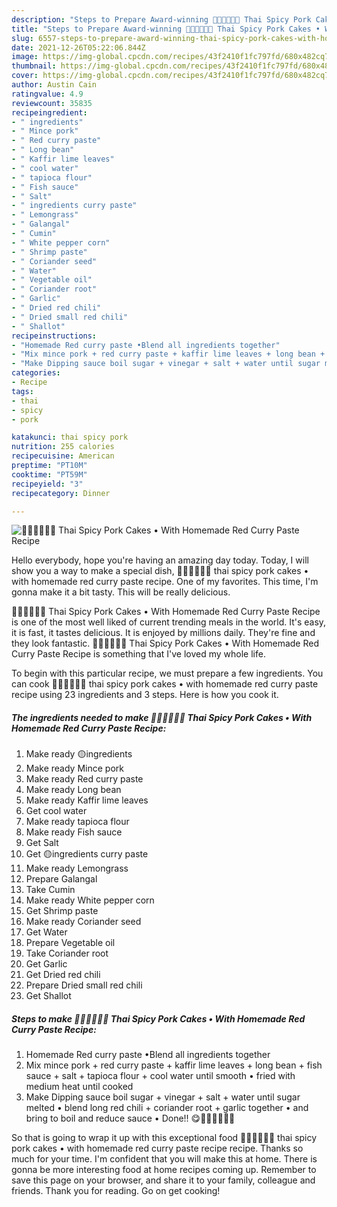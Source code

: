 ```yaml
---
description: "Steps to Prepare Award-winning 🧑🏽‍🍳🧑🏼‍🍳 Thai Spicy Pork Cakes • With Homemade Red Curry Paste Recipe"
title: "Steps to Prepare Award-winning 🧑🏽‍🍳🧑🏼‍🍳 Thai Spicy Pork Cakes • With Homemade Red Curry Paste Recipe"
slug: 6557-steps-to-prepare-award-winning-thai-spicy-pork-cakes-with-homemade-red-curry-paste-recipe
date: 2021-12-26T05:22:06.844Z
image: https://img-global.cpcdn.com/recipes/43f2410f1fc797fd/680x482cq70/thai-spicy-pork-cakes-with-homemade-red-curry-paste-recipe-recipe-main-photo.jpg
thumbnail: https://img-global.cpcdn.com/recipes/43f2410f1fc797fd/680x482cq70/thai-spicy-pork-cakes-with-homemade-red-curry-paste-recipe-recipe-main-photo.jpg
cover: https://img-global.cpcdn.com/recipes/43f2410f1fc797fd/680x482cq70/thai-spicy-pork-cakes-with-homemade-red-curry-paste-recipe-recipe-main-photo.jpg
author: Austin Cain
ratingvalue: 4.9
reviewcount: 35835
recipeingredient:
- " ingredients"
- " Mince pork"
- " Red curry paste"
- " Long bean"
- " Kaffir lime leaves"
- " cool water"
- " tapioca flour"
- " Fish sauce"
- " Salt"
- " ingredients curry paste"
- " Lemongrass"
- " Galangal"
- " Cumin"
- " White pepper corn"
- " Shrimp paste"
- " Coriander seed"
- " Water"
- " Vegetable oil"
- " Coriander root"
- " Garlic"
- " Dried red chili"
- " Dried small red chili"
- " Shallot"
recipeinstructions:
- "Homemade Red curry paste •Blend all ingredients together"
- "Mix mince pork + red curry paste + kaffir lime leaves + long bean + fish sauce + salt + tapioca flour + cool water until smooth • fried with medium heat until cooked"
- "Make Dipping sauce boil sugar + vinegar + salt + water until sugar melted • blend long red chili + coriander root + garlic together • and bring to boil and reduce sauce • Done!! 😋🧑🏽‍🍳🧑🏼‍🍳"
categories:
- Recipe
tags:
- thai
- spicy
- pork

katakunci: thai spicy pork 
nutrition: 255 calories
recipecuisine: American
preptime: "PT10M"
cooktime: "PT59M"
recipeyield: "3"
recipecategory: Dinner

---
```



![🧑🏽‍🍳🧑🏼‍🍳 Thai Spicy Pork Cakes • With Homemade Red Curry Paste Recipe](https://img-global.cpcdn.com/recipes/43f2410f1fc797fd/680x482cq70/thai-spicy-pork-cakes-with-homemade-red-curry-paste-recipe-recipe-main-photo.jpg)

Hello everybody, hope you're having an amazing day today. Today, I will show you a way to make a special dish, 🧑🏽‍🍳🧑🏼‍🍳 thai spicy pork cakes • with homemade red curry paste recipe. One of my favorites. This time, I'm gonna make it a bit tasty. This will be really delicious.



🧑🏽‍🍳🧑🏼‍🍳 Thai Spicy Pork Cakes • With Homemade Red Curry Paste Recipe is one of the most well liked of current trending meals in the world. It's easy, it is fast, it tastes delicious. It is enjoyed by millions daily. They're fine and they look fantastic. 🧑🏽‍🍳🧑🏼‍🍳 Thai Spicy Pork Cakes • With Homemade Red Curry Paste Recipe is something that I've loved my whole life.


To begin with this particular recipe, we must prepare a few ingredients. You can cook 🧑🏽‍🍳🧑🏼‍🍳 thai spicy pork cakes • with homemade red curry paste recipe using 23 ingredients and 3 steps. Here is how you cook it.

<!--inarticleads1-->

##### The ingredients needed to make 🧑🏽‍🍳🧑🏼‍🍳 Thai Spicy Pork Cakes • With Homemade Red Curry Paste Recipe:

1. Make ready  🟡ingredients
1. Make ready  Mince pork
1. Make ready  Red curry paste
1. Make ready  Long bean
1. Make ready  Kaffir lime leaves
1. Get  cool water
1. Make ready  tapioca flour
1. Make ready  Fish sauce
1. Get  Salt
1. Get  🟡ingredients curry paste
1. Make ready  Lemongrass
1. Prepare  Galangal
1. Take  Cumin
1. Make ready  White pepper corn
1. Get  Shrimp paste
1. Make ready  Coriander seed
1. Get  Water
1. Prepare  Vegetable oil
1. Take  Coriander root
1. Get  Garlic
1. Get  Dried red chili
1. Prepare  Dried small red chili
1. Get  Shallot




<!--inarticleads2-->

##### Steps to make 🧑🏽‍🍳🧑🏼‍🍳 Thai Spicy Pork Cakes • With Homemade Red Curry Paste Recipe:

1. Homemade Red curry paste •Blend all ingredients together
1. Mix mince pork + red curry paste + kaffir lime leaves + long bean + fish sauce + salt + tapioca flour + cool water until smooth • fried with medium heat until cooked
1. Make Dipping sauce boil sugar + vinegar + salt + water until sugar melted • blend long red chili + coriander root + garlic together • and bring to boil and reduce sauce • Done!! 😋🧑🏽‍🍳🧑🏼‍🍳




So that is going to wrap it up with this exceptional food 🧑🏽‍🍳🧑🏼‍🍳 thai spicy pork cakes • with homemade red curry paste recipe recipe. Thanks so much for your time. I'm confident that you will make this at home. There is gonna be more interesting food at home recipes coming up. Remember to save this page on your browser, and share it to your family, colleague and friends. Thank you for reading. Go on get cooking!
